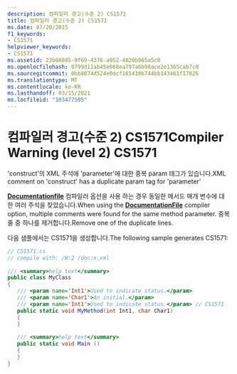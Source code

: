 ```yaml
---
description: 컴파일러 경고(수준 2) CS1571
title: 컴파일러 경고(수준 2) CS1571
ms.date: 07/20/2015
f1_keywords:
- CS1571
helpviewer_keywords:
- CS1571
ms.assetid: 23b08885-9f69-4376-a952-4820b065a5c0
ms.openlocfilehash: 0799d11ab45e668ea797a6b98ace2e1365cab7c0
ms.sourcegitcommit: 0bb8074d524e0dcf165430b744bb143461f17026
ms.translationtype: MT
ms.contentlocale: ko-KR
ms.lasthandoff: 03/15/2021
ms.locfileid: "103477505"
---
```

# <a name="compiler-warning-level-2-cs1571"></a><span data-ttu-id="cfc53-103">컴파일러 경고(수준 2) CS1571</span><span class="sxs-lookup"><span data-stu-id="cfc53-103">Compiler Warning (level 2) CS1571</span></span>

<span data-ttu-id="cfc53-104">'construct'의 XML 주석에 'parameter'에 대한 중복 param 태그가 있습니다.</span><span class="sxs-lookup"><span data-stu-id="cfc53-104">XML comment on 'construct' has a duplicate param tag for 'parameter'</span></span>  
  
 <span data-ttu-id="cfc53-105">[**Documentationfile**](../language-reference/compiler-options/output.md#documentationfile) 컴파일러 옵션을 사용 하는 경우 동일한 메서드 매개 변수에 대 한 여러 주석을 찾았습니다.</span><span class="sxs-lookup"><span data-stu-id="cfc53-105">When using the [**DocumentationFile**](../language-reference/compiler-options/output.md#documentationfile) compiler option, multiple comments were found for the same method parameter.</span></span> <span data-ttu-id="cfc53-106">중복 줄 중 하나를 제거합니다.</span><span class="sxs-lookup"><span data-stu-id="cfc53-106">Remove one of the duplicate lines.</span></span>  
  
 <span data-ttu-id="cfc53-107">다음 샘플에서는 CS1571을 생성합니다.</span><span class="sxs-lookup"><span data-stu-id="cfc53-107">The following sample generates CS1571:</span></span>  
  
```csharp  
// CS1571.cs  
// compile with: /W:2 /doc:x.xml  
  
/// <summary>help text</summary>  
public class MyClass  
{  
   /// <param name='Int1'>Used to indicate status.</param>  
   /// <param name='Char1'>An initial.</param>  
   /// <param name='Int1'>Used to indicate status.</param> // CS1571  
   public static void MyMethod(int Int1, char Char1)  
   {  
   }  
  
   /// <summary>help text</summary>  
   public static void Main ()  
   {  
   }  
}  
```
